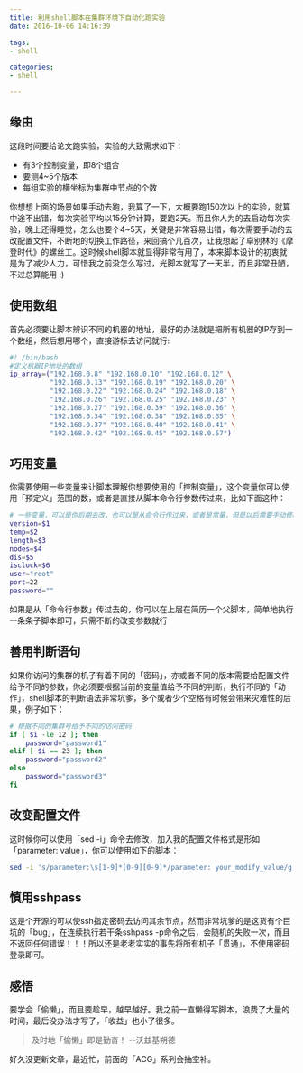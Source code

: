 ```yaml
---
title: 利用shell脚本在集群环境下自动化跑实验
date: 2016-10-06 14:16:39

tags:
- shell

categories: 
- shell

---
```


## 缘由

这段时间要给论文跑实验，实验的大致需求如下：
+ 有3个控制变量，即8个组合
+ 要测4~5个版本
+ 每组实验的横坐标为集群中节点的个数

你想想上面的场景如果手动去跑，我算了一下，大概要跑150次以上的实验，就算中途不出错，每次实验平均以15分钟计算，要跑2天。而且你人为的去启动每次实验，晚上还得睡觉，怎么也要个4~5天，关键是非常容易出错，每次需要手动的去改配置文件，不断地的切换工作路径，来回搞个几百次，让我想起了卓别林的《摩登时代》的螺丝工。这时候shell脚本就显得非常有用了，本来脚本设计的初衷就是为了减少人力，可惜我之前没怎么写过，光脚本就写了一天半，而且非常丑陋，不过总算能用 :)

<!--more-->

## 使用数组

首先必须要让脚本辨识不同的机器的地址，最好的办法就是把所有机器的IP存到一个数组，然后想用哪个，直接游标去访问就行:

```bash
#! /bin/bash
#定义机器IP地址的数组  
ip_array=("192.168.0.8" "192.168.0.10" "192.168.0.12" \
          "192.168.0.13" "192.168.0.19" "192.168.0.20" \
          "192.168.0.22" "192.168.0.24" "192.168.0.18" \
          "192.168.0.26" "192.168.0.25" "192.168.0.23" \
          "192.168.0.27" "192.168.0.39" "192.168.0.36" \
          "192.168.0.34" "192.168.0.38" "192.168.0.35" \
          "192.168.0.37" "192.168.0.40" "192.168.0.41" \
          "192.168.0.42" "192.168.0.45" "192.168.0.57")
```

## 巧用变量

你需要使用一些变量来让脚本理解你想要使用的「控制变量」，这个变量你可以使用「预定义」范围的数，或者是直接从脚本命令行参数传过来，比如下面这种：

```bash
# 一些变量，可以是你后期去改，也可以是从命令行传过来，或者是常量，但是以后需要手动修改
version=$1
temp=$2
length=$3
nodes=$4
dis=$5
isclock=$6
user="root"  
port=22
password=""
```

如果是从「命令行参数」传过去的，你可以在上层在简历一个父脚本，简单地执行一条条子脚本即可，只需不断的改变参数就行

## 善用判断语句

如果你访问的集群的机子有着不同的「密码」，亦或者不同的版本需要给配置文件给予不同的参数，你必须要根据当前的变量值给予不同的判断，执行不同的「动作」，shell脚本的判断语法非常坑爹，多个或者少个空格有时候会带来灾难性的后果，例子如下：

``` bash
# 根据不同的集群号给予不同的访问密码
if [ $i -le 12 ]; then  
    password="password1"
elif [ $i == 23 ]; then
    password="password2" 
else
    password="password3" 
fi 
```

## 改变配置文件

这时候你可以使用「sed -i」命令去修改，加入我的配置文件格式是形如「parameter: value」，你可以使用如下的脚本：

```bash
sed -i 's/parameter:\s[1-9]*[0-9][0-9]*/parameter: your_modify_value/g'
```

## 慎用sshpass

这是个开源的可以使ssh指定密码去访问其余节点，然而非常坑爹的是这货有个巨坑的「bug」，在连续执行若干条sshpass -p命令之后，会随机的失败一次，而且不返回任何错误！！！所以还是老老实实的事先将所有机子「贯通」，不使用密码登录即可。

## 感悟

要学会「偷懒」，而且要趁早，越早越好。我之前一直懒得写脚本，浪费了大量的时间，最后没办法才写了，「收益」也小了很多。

>及时地「偷懒」即是勤奋！
           --沃兹基朔德

好久没更新文章，最近忙，前面的「ACG」系列会抽空补。